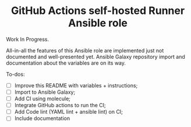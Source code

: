 <h1 align="center">GitHub Actions self-hosted Runner Ansible role</h1>

Work In Progress.

All-in-all the features of this Ansible role are implemented just not
documented and well-presented yet. Ansible Galaxy repository import and
documentation about the variables are on its way.

To-dos:

- [ ] Improve this README with variables + instructions;
- [ ] Import to Ansible Galaxy;
- [ ] Add CI using molecule;
- [ ] Integrate GitHub actions to run the CI;
- [ ] Add Code lint (YAML lint + ansible lint) on CI;
- [ ] Include documentation
